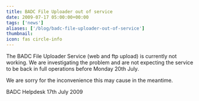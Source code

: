 ```yaml
---
title: BADC File Uploader out of service
date: 2009-07-17 05:00:00+00:00
tags: ['news']
aliases: ['/blog/badc-file-uploader-out-of-service']
thumbnail: 
icon: fas circle-info
---
```


The BADC File Uploader Service (web and ftp upload) is currently not working. 
We are investigating the problem and are not expecting the service to be back in full operations before Monday 20th July. 


 We are sorry for the inconvenience this may cause in the meantime.




BADC Helpdesk
17th July 2009



